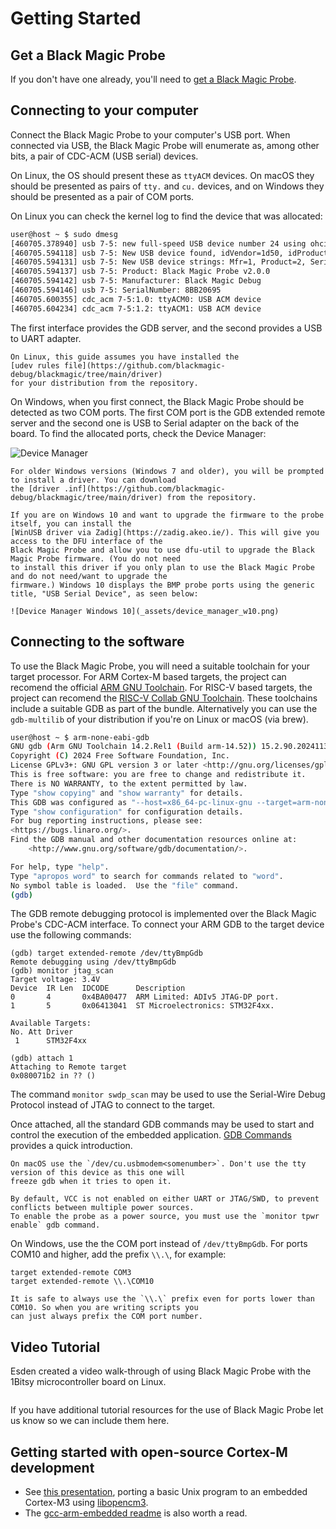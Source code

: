 # Getting Started

## Get a Black Magic Probe

If you don't have one already, you'll need to [get a Black Magic Probe](index.md#getting-hardware).

## Connecting to your computer

Connect the Black Magic Probe to your computer's USB port. When connected via USB, the Black Magic Probe will
enumerate as, among other bits, a pair of CDC-ACM (USB serial) devices.

On Linux, the OS should present these as `ttyACM` devices. On macOS they should be presented as pairs of `tty.`
and `cu.` devices, and on Windows they should be presented as a pair of COM ports.

On Linux you can check the kernel log to find the device that was allocated:

```sh
user@host ~ $ sudo dmesg
[460705.378940] usb 7-5: new full-speed USB device number 24 using ohci-pci
[460705.594118] usb 7-5: New USB device found, idVendor=1d50, idProduct=6018, bcdDevice= 2.00
[460705.594131] usb 7-5: New USB device strings: Mfr=1, Product=2, SerialNumber=3
[460705.594137] usb 7-5: Product: Black Magic Probe v2.0.0
[460705.594142] usb 7-5: Manufacturer: Black Magic Debug
[460705.594146] usb 7-5: SerialNumber: 8BB20695
[460705.600355] cdc_acm 7-5:1.0: ttyACM0: USB ACM device
[460705.604234] cdc_acm 7-5:1.2: ttyACM1: USB ACM device
```

The first interface provides the GDB server, and the second provides a USB to UART adapter.

```{note}
On Linux, this guide assumes you have installed the
[udev rules file](https://github.com/blackmagic-debug/blackmagic/tree/main/driver)
for your distribution from the repository.
```

On Windows, when you first connect, the Black Magic Probe should be detected as two COM ports. The first COM
port is the GDB extended remote server and the second one is USB to Serial adapter on the back of the board.
To find the allocated ports, check the Device Manager:

![Device Manager](_assets/device_manager.png)

```{note}
For older Windows versions (Windows 7 and older), you will be prompted to install a driver. You can download
the [driver .inf](https://github.com/blackmagic-debug/blackmagic/tree/main/driver) from the repository.
```

```{note}
If you are on Windows 10 and want to upgrade the firmware to the probe itself, you can install the
[WinUSB driver via Zadig](https://zadig.akeo.ie/). This will give you access to the DFU interface of the
Black Magic Probe and allow you to use dfu-util to upgrade the Black Magic Probe firmware. (You do not need
to install this driver if you only plan to use the Black Magic Probe and do not need/want to upgrade the
firmware.) Windows 10 displays the BMP probe ports using the generic title, "USB Serial Device", as seen below:

![Device Manager Windows 10](_assets/device_manager_w10.png)
```

## Connecting to the software

To use the Black Magic Probe, you will need a suitable toolchain for your target processor. For ARM Cortex-M based
targets, the project can recomend the official
[ARM GNU Toolchain](https://developer.arm.com/downloads/-/arm-gnu-toolchain-downloads). For RISC-V based targets,
the project can recomend the [RISC-V Collab GNU Toolchain](https://github.com/riscv-collab/riscv-gnu-toolchain/releases).
These toolchains include a suitable GDB as part of the bundle. Alternatively you can use the `gdb-multilib` of your
distribution if you're on Linux or macOS (via brew).

```sh
user@host ~ $ arm-none-eabi-gdb
GNU gdb (Arm GNU Toolchain 14.2.Rel1 (Build arm-14.52)) 15.2.90.20241130-git
Copyright (C) 2024 Free Software Foundation, Inc.
License GPLv3+: GNU GPL version 3 or later <http://gnu.org/licenses/gpl.html>
This is free software: you are free to change and redistribute it.
There is NO WARRANTY, to the extent permitted by law.
Type "show copying" and "show warranty" for details.
This GDB was configured as "--host=x86_64-pc-linux-gnu --target=arm-none-eabi".
Type "show configuration" for configuration details.
For bug reporting instructions, please see:
<https://bugs.linaro.org/>.
Find the GDB manual and other documentation resources online at:
    <http://www.gnu.org/software/gdb/documentation/>.

For help, type "help".
Type "apropos word" to search for commands related to "word".
No symbol table is loaded.  Use the "file" command.
(gdb)
```

The GDB remote debugging protocol is implemented over the Black Magic Probe's CDC-ACM interface. To connect
your ARM GDB to the target device use the following commands:

```gdb
(gdb) target extended-remote /dev/ttyBmpGdb
Remote debugging using /dev/ttyBmpGdb
(gdb) monitor jtag_scan
Target voltage: 3.4V
Device  IR Len  IDCODE      Description
0       4       0x4BA00477  ARM Limited: ADIv5 JTAG-DP port.
1       5       0x06413041  ST Microelectronics: STM32F4xx.

Available Targets:
No. Att Driver
 1      STM32F4xx

(gdb) attach 1
Attaching to Remote target
0x080071b2 in ?? ()
```

The command `monitor swdp_scan` may be used to use the Serial-Wire Debug Protocol instead of JTAG to connect
to the target.

Once attached, all the standard GDB commands may be used to start and control
the execution of the embedded application. [GDB Commands](usage/gdb-commands.md) provides a quick introduction.

```{note}
On macOS use the `/dev/cu.usbmodem<somenumber>`. Don't use the tty version of this device as this one will
freeze gdb when it tries to open it.
```

```{note}
By default, VCC is not enabled on either UART or JTAG/SWD, to prevent conflicts between multiple power sources.
To enable the probe as a power source, you must use the `monitor tpwr enable` gdb command.
```

On Windows, use the the COM port instead of `/dev/ttyBmpGdb`. For ports COM10 and higher, add the prefix `\\.\`,
for example:

```gdb
target extended-remote COM3
target extended-remote \\.\COM10
```

```{note}
It is safe to always use the `\\.\` prefix even for ports lower than COM10. So when you are writing scripts you
can just always prefix the COM port number.
```

## Video Tutorial

Esden created a video walk-through of using Black Magic Probe with the 1Bitsy microcontroller board on Linux.

```{youtube} ANM0fdAqDow
```

If you have additional tutorial resources for the use of Black Magic Probe let us know so we can include them here.

## Getting started with open-source Cortex-M development

- See [this presentation](https://github.com/gsmcmullin/embedded-demo/raw/master/slides.pdf), porting a basic
  Unix program to an embedded Cortex-M3 using [libopencm3](http://libopencm3.org/).
- The [gcc-arm-embedded readme](https://launchpadlibrarian.net/268329726/readme.txt) is also worth a read.
